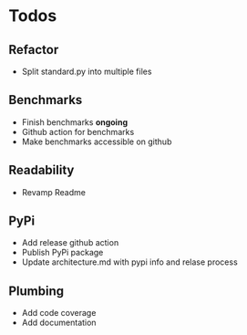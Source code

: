 # Todos

## Refactor
- Split standard.py into multiple files

## Benchmarks
- Finish benchmarks **ongoing**
- Github action for benchmarks
- Make benchmarks accessible on github

## Readability
- Revamp Readme

## PyPi
- Add release github action
- Publish PyPi package
- Update architecture.md with pypi info and relase process

## Plumbing
- Add code coverage
- Add documentation